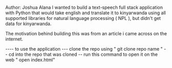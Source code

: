 Author: Joshua Alana
I wanted to build a text-speech full stack application with Python that would take english and translate it to kinyarwanda using all supported libraries for natural language processing ( NPL ), but didn't get data for kinyarwanda.

The motivation behind building this was from an article i came across on the internet.

---- to use the application
--- clone the repo using "  git clone repo name "
-- cd into the repo that was cloned
-- run this command to open it on the web " open index.html"
